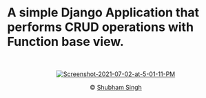  # A simple Django Application that performs CRUD operations with Function base view.

<div align="center">
  
  <p> 
  </p>
<br>
    
<a href="https://ibb.co/v1J8DqY"><img src="https://i.ibb.co/310Hkdz/Screenshot-2021-07-02-at-5-01-11-PM.png" alt="Screenshot-2021-07-02-at-5-01-11-PM" border="0"></a>
  
  <p> 
    &#169 <a href="https://imshubh.com">Shubham Singh</a> 
    </P>
  </div>


